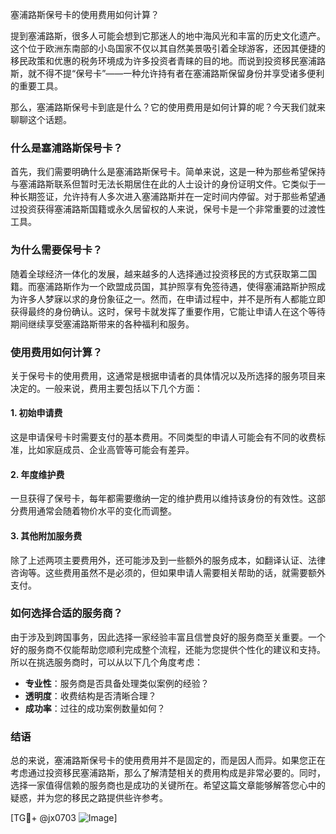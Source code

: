 塞浦路斯保号卡的使用费用如何计算？

提到塞浦路斯，很多人可能会想到它那迷人的地中海风光和丰富的历史文化遗产。这个位于欧洲东南部的小岛国家不仅以其自然美景吸引着全球游客，还因其便捷的移民政策和优惠的税务环境成为许多投资者青睐的目的地。而说到投资移民塞浦路斯，就不得不提“保号卡”——一种允许持有者在塞浦路斯保留身份并享受诸多便利的重要工具。

那么，塞浦路斯保号卡到底是什么？它的使用费用是如何计算的呢？今天我们就来聊聊这个话题。

### 什么是塞浦路斯保号卡？

首先，我们需要明确什么是塞浦路斯保号卡。简单来说，这是一种为那些希望保持与塞浦路斯联系但暂时无法长期居住在此的人士设计的身份证明文件。它类似于一种长期签证，允许持有人多次进入塞浦路斯并在一定时间内停留。对于那些希望通过投资获得塞浦路斯国籍或永久居留权的人来说，保号卡是一个非常重要的过渡性工具。

### 为什么需要保号卡？

随着全球经济一体化的发展，越来越多的人选择通过投资移民的方式获取第二国籍。而塞浦路斯作为一个欧盟成员国，其护照享有免签待遇，使得塞浦路斯护照成为许多人梦寐以求的身份象征之一。然而，在申请过程中，并不是所有人都能立即获得最终的身份确认。这时，保号卡就发挥了重要作用，它能让申请人在这个等待期间继续享受塞浦路斯带来的各种福利和服务。

### 使用费用如何计算？

关于保号卡的使用费用，这通常是根据申请者的具体情况以及所选择的服务项目来决定的。一般来说，费用主要包括以下几个方面：

#### 1. 初始申请费
这是申请保号卡时需要支付的基本费用。不同类型的申请人可能会有不同的收费标准，比如家庭成员、企业高管等可能会有差异。

#### 2. 年度维护费
一旦获得了保号卡，每年都需要缴纳一定的维护费用以维持该身份的有效性。这部分费用通常会随着物价水平的变化而调整。

#### 3. 其他附加服务费
除了上述两项主要费用外，还可能涉及到一些额外的服务成本，如翻译认证、法律咨询等。这些费用虽然不是必须的，但如果申请人需要相关帮助的话，就需要额外支付。

### 如何选择合适的服务商？

由于涉及到跨国事务，因此选择一家经验丰富且信誉良好的服务商至关重要。一个好的服务商不仅能帮助您顺利完成整个流程，还能为您提供个性化的建议和支持。所以在挑选服务商时，可以从以下几个角度考虑：

- **专业性**：服务商是否具备处理类似案例的经验？
- **透明度**：收费结构是否清晰合理？
- **成功率**：过往的成功案例数量如何？

### 结语

总的来说，塞浦路斯保号卡的使用费用并不是固定的，而是因人而异。如果您正在考虑通过投资移民塞浦路斯，那么了解清楚相关的费用构成是非常必要的。同时，选择一家值得信赖的服务商也是成功的关键所在。希望这篇文章能够解答您心中的疑惑，并为您的移民之路提供些许参考。

[TG💪+ @jx0703 ![Image](https://github.com/user-attachments/assets/dbca1d08-cadb-493c-b0ec-ad6f7a83f270)]